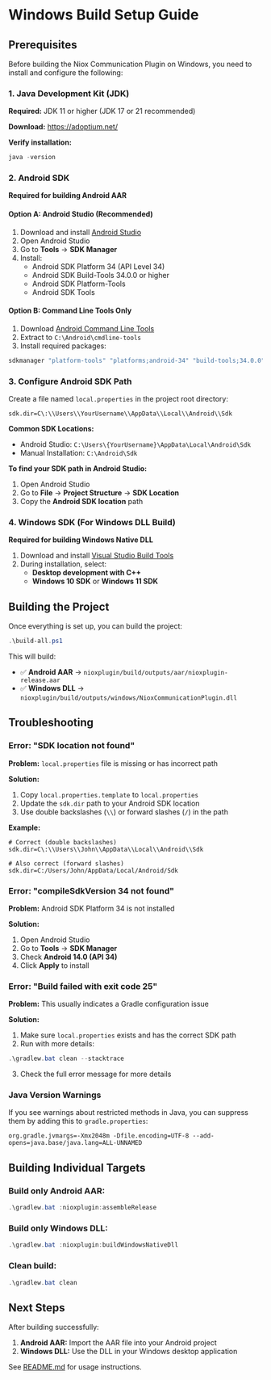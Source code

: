 # Windows Build Setup Guide

## Prerequisites

Before building the Niox Communication Plugin on Windows, you need to install and configure the following:

### 1. Java Development Kit (JDK)

**Required:** JDK 11 or higher (JDK 17 or 21 recommended)

**Download:** https://adoptium.net/

**Verify installation:**
```powershell
java -version
```

### 2. Android SDK

**Required for building Android AAR**

#### Option A: Android Studio (Recommended)
1. Download and install [Android Studio](https://developer.android.com/studio)
2. Open Android Studio
3. Go to **Tools** → **SDK Manager**
4. Install:
   - Android SDK Platform 34 (API Level 34)
   - Android SDK Build-Tools 34.0.0 or higher
   - Android SDK Platform-Tools
   - Android SDK Tools

#### Option B: Command Line Tools Only
1. Download [Android Command Line Tools](https://developer.android.com/studio#command-line-tools-only)
2. Extract to `C:\Android\cmdline-tools`
3. Install required packages:
```powershell
sdkmanager "platform-tools" "platforms;android-34" "build-tools;34.0.0"
```

### 3. Configure Android SDK Path

Create a file named `local.properties` in the project root directory:

```properties
sdk.dir=C\:\\Users\\YourUsername\\AppData\\Local\\Android\\Sdk
```

**Common SDK Locations:**
- Android Studio: `C:\Users\{YourUsername}\AppData\Local\Android\Sdk`
- Manual Installation: `C:\Android\Sdk`

**To find your SDK path in Android Studio:**
1. Open Android Studio
2. Go to **File** → **Project Structure** → **SDK Location**
3. Copy the **Android SDK location** path

### 4. Windows SDK (For Windows DLL Build)

**Required for building Windows Native DLL**

1. Download and install [Visual Studio Build Tools](https://visualstudio.microsoft.com/downloads/#build-tools-for-visual-studio-2022)
2. During installation, select:
   - **Desktop development with C++**
   - **Windows 10 SDK** or **Windows 11 SDK**

## Building the Project

Once everything is set up, you can build the project:

```powershell
.\build-all.ps1
```

This will build:
- ✅ **Android AAR** → `nioxplugin/build/outputs/aar/nioxplugin-release.aar`
- ✅ **Windows DLL** → `nioxplugin/build/outputs/windows/NioxCommunicationPlugin.dll`

## Troubleshooting

### Error: "SDK location not found"

**Problem:** `local.properties` file is missing or has incorrect path

**Solution:**
1. Copy `local.properties.template` to `local.properties`
2. Update the `sdk.dir` path to your Android SDK location
3. Use double backslashes (`\\`) or forward slashes (`/`) in the path

**Example:**
```properties
# Correct (double backslashes)
sdk.dir=C\:\\Users\\John\\AppData\\Local\\Android\\Sdk

# Also correct (forward slashes)
sdk.dir=C:/Users/John/AppData/Local/Android/Sdk
```

### Error: "compileSdkVersion 34 not found"

**Problem:** Android SDK Platform 34 is not installed

**Solution:**
1. Open Android Studio
2. Go to **Tools** → **SDK Manager**
3. Check **Android 14.0 (API 34)**
4. Click **Apply** to install

### Error: "Build failed with exit code 25"

**Problem:** This usually indicates a Gradle configuration issue

**Solution:**
1. Make sure `local.properties` exists and has the correct SDK path
2. Run with more details:
```powershell
.\gradlew.bat clean --stacktrace
```
3. Check the full error message for more details

### Java Version Warnings

If you see warnings about restricted methods in Java, you can suppress them by adding this to `gradle.properties`:

```properties
org.gradle.jvmargs=-Xmx2048m -Dfile.encoding=UTF-8 --add-opens=java.base/java.lang=ALL-UNNAMED
```

## Building Individual Targets

### Build only Android AAR:
```powershell
.\gradlew.bat :nioxplugin:assembleRelease
```

### Build only Windows DLL:
```powershell
.\gradlew.bat :nioxplugin:buildWindowsNativeDll
```

### Clean build:
```powershell
.\gradlew.bat clean
```

## Next Steps

After building successfully:

1. **Android AAR:** Import the AAR file into your Android project
2. **Windows DLL:** Use the DLL in your Windows desktop application

See [README.md](README.md) for usage instructions.
